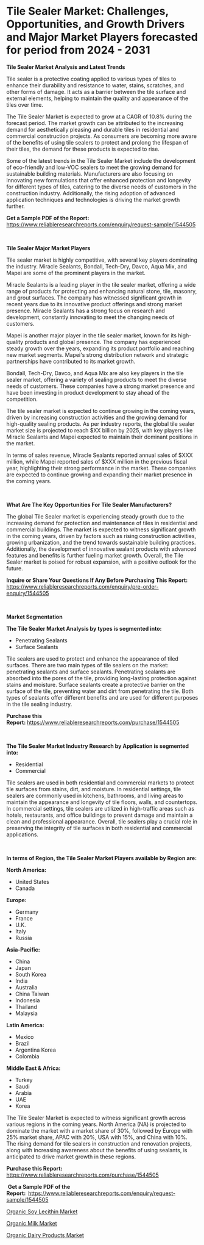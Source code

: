 <p><h1>Tile Sealer Market: Challenges, Opportunities, and Growth Drivers and Major Market Players forecasted for period from 2024 - 2031</h1></p><p><strong>Tile Sealer Market Analysis and Latest Trends</strong></p>
<p><p>Tile sealer is a protective coating applied to various types of tiles to enhance their durability and resistance to water, stains, scratches, and other forms of damage. It acts as a barrier between the tile surface and external elements, helping to maintain the quality and appearance of the tiles over time.</p><p>The Tile Sealer Market is expected to grow at a CAGR of 10.8% during the forecast period. The market growth can be attributed to the increasing demand for aesthetically pleasing and durable tiles in residential and commercial construction projects. As consumers are becoming more aware of the benefits of using tile sealers to protect and prolong the lifespan of their tiles, the demand for these products is expected to rise.</p><p>Some of the latest trends in the Tile Sealer Market include the development of eco-friendly and low-VOC sealers to meet the growing demand for sustainable building materials. Manufacturers are also focusing on innovating new formulations that offer enhanced protection and longevity for different types of tiles, catering to the diverse needs of customers in the construction industry. Additionally, the rising adoption of advanced application techniques and technologies is driving the market growth further.</p></p>
<p><strong>Get a Sample PDF of the Report:&nbsp;</strong> <a href="https://www.reliableresearchreports.com/enquiry/request-sample/1544505">https://www.reliableresearchreports.com/enquiry/request-sample/1544505</a></p>
<p>&nbsp;</p>
<p><strong>Tile Sealer Major Market Players</strong></p>
<p><p>Tile sealer market is highly competitive, with several key players dominating the industry. Miracle Sealants, Bondall, Tech-Dry, Davco, Aqua Mix, and Mapei are some of the prominent players in the market.</p><p>Miracle Sealants is a leading player in the tile sealer market, offering a wide range of products for protecting and enhancing natural stone, tile, masonry, and grout surfaces. The company has witnessed significant growth in recent years due to its innovative product offerings and strong market presence. Miracle Sealants has a strong focus on research and development, constantly innovating to meet the changing needs of customers.</p><p>Mapei is another major player in the tile sealer market, known for its high-quality products and global presence. The company has experienced steady growth over the years, expanding its product portfolio and reaching new market segments. Mapei's strong distribution network and strategic partnerships have contributed to its market growth.</p><p>Bondall, Tech-Dry, Davco, and Aqua Mix are also key players in the tile sealer market, offering a variety of sealing products to meet the diverse needs of customers. These companies have a strong market presence and have been investing in product development to stay ahead of the competition.</p><p>The tile sealer market is expected to continue growing in the coming years, driven by increasing construction activities and the growing demand for high-quality sealing products. As per industry reports, the global tile sealer market size is projected to reach $XX billion by 2025, with key players like Miracle Sealants and Mapei expected to maintain their dominant positions in the market.</p><p>In terms of sales revenue, Miracle Sealants reported annual sales of $XXX million, while Mapei reported sales of $XXX million in the previous fiscal year, highlighting their strong performance in the market. These companies are expected to continue growing and expanding their market presence in the coming years.</p></p>
<p>&nbsp;</p>
<p><strong>What Are The Key Opportunities For Tile Sealer Manufacturers?</strong></p>
<p><p>The global Tile Sealer market is experiencing steady growth due to the increasing demand for protection and maintenance of tiles in residential and commercial buildings. The market is expected to witness significant growth in the coming years, driven by factors such as rising construction activities, growing urbanization, and the trend towards sustainable building practices. Additionally, the development of innovative sealant products with advanced features and benefits is further fueling market growth. Overall, the Tile Sealer market is poised for robust expansion, with a positive outlook for the future.</p></p>
<p><strong>Inquire or Share Your Questions If Any Before Purchasing This Report:</strong> <a href="https://www.reliableresearchreports.com/enquiry/pre-order-enquiry/1544505">https://www.reliableresearchreports.com/enquiry/pre-order-enquiry/1544505</a></p>
<p>&nbsp;</p>
<p><strong>Market Segmentation</strong></p>
<p><strong>The Tile Sealer Market Analysis by types is segmented into:</strong></p>
<p><ul><li>Penetrating Sealants</li><li>Surface Sealants</li></ul></p>
<p><p>Tile sealers are used to protect and enhance the appearance of tiled surfaces. There are two main types of tile sealers on the market: penetrating sealants and surface sealants. Penetrating sealants are absorbed into the pores of the tile, providing long-lasting protection against stains and moisture. Surface sealants create a protective barrier on the surface of the tile, preventing water and dirt from penetrating the tile. Both types of sealants offer different benefits and are used for different purposes in the tile sealing industry.</p></p>
<p><strong>Purchase this Report:&nbsp;</strong><a href="https://www.reliableresearchreports.com/purchase/1544505">https://www.reliableresearchreports.com/purchase/1544505</a></p>
<p>&nbsp;</p>
<p><strong>The Tile Sealer Market Industry Research by Application is segmented into:</strong></p>
<p><ul><li>Residential</li><li>Commercial</li></ul></p>
<p><p>Tile sealers are used in both residential and commercial markets to protect tile surfaces from stains, dirt, and moisture. In residential settings, tile sealers are commonly used in kitchens, bathrooms, and living areas to maintain the appearance and longevity of tile floors, walls, and countertops. In commercial settings, tile sealers are utilized in high-traffic areas such as hotels, restaurants, and office buildings to prevent damage and maintain a clean and professional appearance. Overall, tile sealers play a crucial role in preserving the integrity of tile surfaces in both residential and commercial applications.</p></p>
<p>&nbsp;</p>
<p><strong>In terms of Region, the Tile Sealer Market Players available by Region are:</strong></p>
<p>
    <p> <strong> North America: </strong>
        <ul>
            <li>United States</li>
            <li>Canada</li>
        </ul>
        </p> 
    <p> <strong> Europe: </strong>
        <ul>
            <li>Germany</li>
            <li>France</li>
            <li>U.K.</li>
            <li>Italy</li>
            <li>Russia</li>
        </ul>
        </p> 
    <p> <strong> Asia-Pacific: </strong>
        <ul>
            <li>China</li>
            <li>Japan</li>
            <li>South Korea</li>
            <li>India</li>
            <li>Australia</li>
            <li>China Taiwan</li>
            <li>Indonesia</li>
            <li>Thailand</li>
            <li>Malaysia</li>
        </ul>
        </p> 
    <p> <strong> Latin America: </strong>
        <ul>
            <li>Mexico</li>
            <li>Brazil</li>
            <li>Argentina Korea</li>
            <li>Colombia</li>
        </ul>
        </p> 
    <p> <strong> Middle East & Africa: </strong>
        <ul>
            <li>Turkey</li>
            <li>Saudi</li>
            <li>Arabia</li>
            <li>UAE</li>
            <li>Korea</li>
        </ul>
    </p>
    </p>
<p><p>The Tile Sealer Market is expected to witness significant growth across various regions in the coming years. North America (NA) is projected to dominate the market with a market share of 30%, followed by Europe with 25% market share, APAC with 20%, USA with 15%, and China with 10%. The rising demand for tile sealers in construction and renovation projects, along with increasing awareness about the benefits of using sealants, is anticipated to drive market growth in these regions.</p></p>
<p><strong>Purchase this Report: </strong><a href="https://www.reliableresearchreports.com/purchase/1544505">https://www.reliableresearchreports.com/purchase/1544505</a></p>
<p>&nbsp;<strong>Get a Sample PDF of the Report:&nbsp;&nbsp;</strong><a href="https://www.reliableresearchreports.com/enquiry/request-sample/1544505">https://www.reliableresearchreports.com/enquiry/request-sample/1544505</a></p>
<p><strong></strong></p>
<p><p><a href="https://view.publitas.com/reportprime-1/organic-soy-lecithin-market-size-evaluating-its-market-trends-growth-and-projections-2024-2031/">Organic Soy Lecithin Market</a></p><p><a href="https://view.publitas.com/reportprime-1/organic-milk-market-size-growth-outlook-from-2024-to-2031-projecting-at-markets-trends-analysis-by-application-regional-outlook-and-revenue/">Organic Milk Market</a></p><p><a href="https://view.publitas.com/reportprime-1/organic-dairy-products-market-research-report-forecasted-for-period-from-2024-2031-by-market-type-market-application-and-region/">Organic Dairy Products Market</a></p></p>